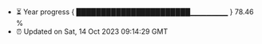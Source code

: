 - ⏳ Year progress { ███████████████████████▁▁▁▁▁▁▁ } 78.46 %
- ⏰ Updated on Sat, 14 Oct 2023 09:14:29 GMT

